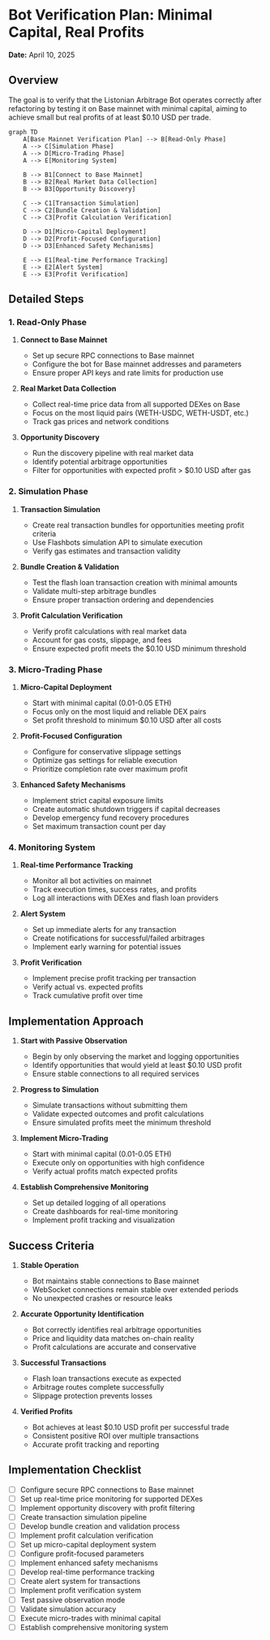 # Bot Verification Plan: Minimal Capital, Real Profits

**Date:** April 10, 2025

## Overview

The goal is to verify that the Listonian Arbitrage Bot operates correctly after refactoring by testing it on Base mainnet with minimal capital, aiming to achieve small but real profits of at least $0.10 USD per trade.

```mermaid
graph TD
    A[Base Mainnet Verification Plan] --> B[Read-Only Phase]
    A --> C[Simulation Phase]
    A --> D[Micro-Trading Phase]
    A --> E[Monitoring System]
    
    B --> B1[Connect to Base Mainnet]
    B --> B2[Real Market Data Collection]
    B --> B3[Opportunity Discovery]
    
    C --> C1[Transaction Simulation]
    C --> C2[Bundle Creation & Validation]
    C --> C3[Profit Calculation Verification]
    
    D --> D1[Micro-Capital Deployment]
    D --> D2[Profit-Focused Configuration]
    D --> D3[Enhanced Safety Mechanisms]
    
    E --> E1[Real-time Performance Tracking]
    E --> E2[Alert System]
    E --> E3[Profit Verification]
```

## Detailed Steps

### 1. Read-Only Phase

1. **Connect to Base Mainnet**
   - Set up secure RPC connections to Base mainnet
   - Configure the bot for Base mainnet addresses and parameters
   - Ensure proper API keys and rate limits for production use

2. **Real Market Data Collection**
   - Collect real-time price data from all supported DEXes on Base
   - Focus on the most liquid pairs (WETH-USDC, WETH-USDT, etc.)
   - Track gas prices and network conditions

3. **Opportunity Discovery**
   - Run the discovery pipeline with real market data
   - Identify potential arbitrage opportunities
   - Filter for opportunities with expected profit > $0.10 USD after gas

### 2. Simulation Phase

1. **Transaction Simulation**
   - Create real transaction bundles for opportunities meeting profit criteria
   - Use Flashbots simulation API to simulate execution
   - Verify gas estimates and transaction validity

2. **Bundle Creation & Validation**
   - Test the flash loan transaction creation with minimal amounts
   - Validate multi-step arbitrage bundles
   - Ensure proper transaction ordering and dependencies

3. **Profit Calculation Verification**
   - Verify profit calculations with real market data
   - Account for gas costs, slippage, and fees
   - Ensure expected profit meets the $0.10 USD minimum threshold

### 3. Micro-Trading Phase

1. **Micro-Capital Deployment**
   - Start with minimal capital (0.01-0.05 ETH)
   - Focus only on the most liquid and reliable DEX pairs
   - Set profit threshold to minimum $0.10 USD after all costs

2. **Profit-Focused Configuration**
   - Configure for conservative slippage settings
   - Optimize gas settings for reliable execution
   - Prioritize completion rate over maximum profit

3. **Enhanced Safety Mechanisms**
   - Implement strict capital exposure limits
   - Create automatic shutdown triggers if capital decreases
   - Develop emergency fund recovery procedures
   - Set maximum transaction count per day

### 4. Monitoring System

1. **Real-time Performance Tracking**
   - Monitor all bot activities on mainnet
   - Track execution times, success rates, and profits
   - Log all interactions with DEXes and flash loan providers

2. **Alert System**
   - Set up immediate alerts for any transaction
   - Create notifications for successful/failed arbitrages
   - Implement early warning for potential issues

3. **Profit Verification**
   - Implement precise profit tracking per transaction
   - Verify actual vs. expected profits
   - Track cumulative profit over time

## Implementation Approach

1. **Start with Passive Observation**
   - Begin by only observing the market and logging opportunities
   - Identify opportunities that would yield at least $0.10 USD profit
   - Ensure stable connections to all required services

2. **Progress to Simulation**
   - Simulate transactions without submitting them
   - Validate expected outcomes and profit calculations
   - Ensure simulated profits meet the minimum threshold

3. **Implement Micro-Trading**
   - Start with minimal capital (0.01-0.05 ETH)
   - Execute only on opportunities with high confidence
   - Verify actual profits match expected profits

4. **Establish Comprehensive Monitoring**
   - Set up detailed logging of all operations
   - Create dashboards for real-time monitoring
   - Implement profit tracking and visualization

## Success Criteria

1. **Stable Operation**
   - Bot maintains stable connections to Base mainnet
   - WebSocket connections remain stable over extended periods
   - No unexpected crashes or resource leaks

2. **Accurate Opportunity Identification**
   - Bot correctly identifies real arbitrage opportunities
   - Price and liquidity data matches on-chain reality
   - Profit calculations are accurate and conservative

3. **Successful Transactions**
   - Flash loan transactions execute as expected
   - Arbitrage routes complete successfully
   - Slippage protection prevents losses

4. **Verified Profits**
   - Bot achieves at least $0.10 USD profit per successful trade
   - Consistent positive ROI over multiple transactions
   - Accurate profit tracking and reporting

## Implementation Checklist

- [ ] Configure secure RPC connections to Base mainnet
- [ ] Set up real-time price monitoring for supported DEXes
- [ ] Implement opportunity discovery with profit filtering
- [ ] Create transaction simulation pipeline
- [ ] Develop bundle creation and validation process
- [ ] Implement profit calculation verification
- [ ] Set up micro-capital deployment system
- [ ] Configure profit-focused parameters
- [ ] Implement enhanced safety mechanisms
- [ ] Develop real-time performance tracking
- [ ] Create alert system for transactions
- [ ] Implement profit verification system
- [ ] Test passive observation mode
- [ ] Validate simulation accuracy
- [ ] Execute micro-trades with minimal capital
- [ ] Establish comprehensive monitoring system
